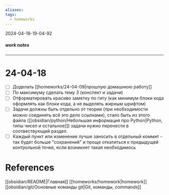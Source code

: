 ```yaml
---
aliases: 
tags:
  - homeworks
---
```

2024-04-18-19-04-92
##### work notes

_______________________________
# 24-04-18
- [ ] Доделать [[homeworks/24-04-09|прошлую домашнюю работу]]
- [ ] По максимуму сделать тему 3 (конспект и задачи)
- [ ] Отформатировать красиво заметку по гиту (как минимум блоки кода оформлять как блоки кода, а не выделять жирным шрифтом)
- [ ] Задачи должны быть отдельно от теории (при необходимости можно соединять всё это дело ссылками), стало быть из этого файла ([[obsidian/python/Небольшая информация про Python|Python, типы чисел и остальное]]) задачи нужно перенести в соотвествующий раздел. 
- [ ] Каждый пункт или изменение лучше заносить в отдельный коммит - так будет больше "сохранений" и проще откатиться к предыдущей контрольной точке, если возникнет такая необходимось

# References
[[obsidian/README|Главная]]
[[homeworks/homework|homework]]
[[obsidian/git/Основные команды git|Git, команды, commands]]